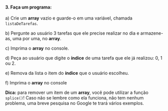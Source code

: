 #### 3. Faça um programa:

a) Crie um **array** vazio e guarde-o em uma variável, chamada `listaDeTarefas`.

b) Pergunte ao usuário 3 tarefas que ele precise realizar no dia e armazene-as, uma por uma, no **array**.

c) Imprima o **array** no console.

d) Peça ao usuário que digite o **índice** de uma tarefa que ele já realizou: 0, 1 ou 2.

e) Remova da lista o item do **índice** que o usuário escolheu.

f) Imprima o **array** no console

**Dica:** para remover um item de um **array**, você pode utilizar a função `splice()`! Caso não se lembre como ela funciona, não tem nenhum problema, uma breve pesquisa no Google te trará vários exemplos.